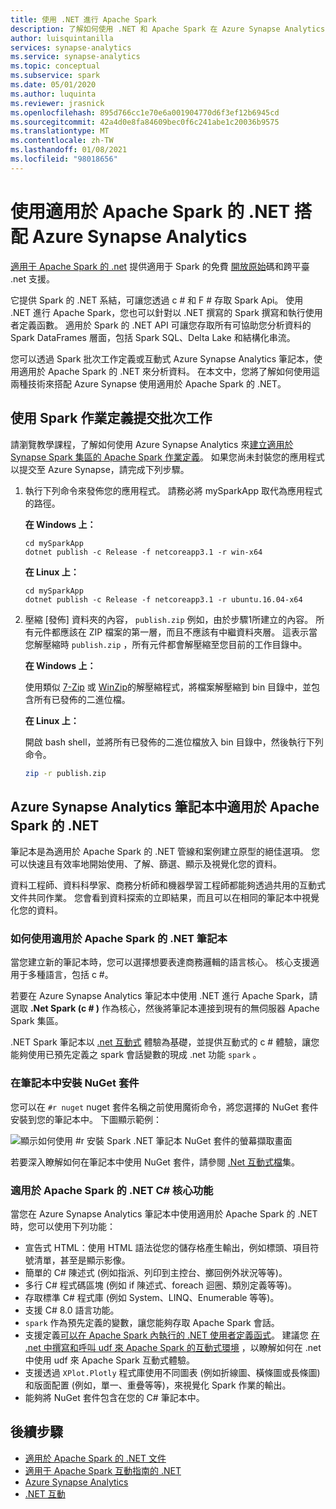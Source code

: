 ```yaml
---
title: 使用 .NET 進行 Apache Spark
description: 了解如何使用 .NET 和 Apache Spark 在 Azure Synapse Analytics 筆記本中進行批次處理、即時串流、機器學習及撰寫特定查詢。
author: luisquintanilla
services: synapse-analytics
ms.service: synapse-analytics
ms.topic: conceptual
ms.subservice: spark
ms.date: 05/01/2020
ms.author: luquinta
ms.reviewer: jrasnick
ms.openlocfilehash: 895d766cc1e70e6a001904770d6f3ef12b6945cd
ms.sourcegitcommit: 42a4d0e8fa84609bec0f6c241abe1c20036b9575
ms.translationtype: MT
ms.contentlocale: zh-TW
ms.lasthandoff: 01/08/2021
ms.locfileid: "98018656"
---
```

# <a name="use-net-for-apache-spark-with-azure-synapse-analytics"></a>使用適用於 Apache Spark 的 .NET 搭配 Azure Synapse Analytics

[適用于 Apache Spark 的 .net](https://dot.net/spark) 提供適用于 Spark 的免費 [開放原始](https://github.com/dotnet/spark)碼和跨平臺 .net 支援。 

它提供 Spark 的 .NET 系結，可讓您透過 c # 和 F # 存取 Spark Api。 使用 .NET 進行 Apache Spark，您也可以針對以 .NET 撰寫的 Spark 撰寫和執行使用者定義函數。 適用於 Spark 的 .NET API 可讓您存取所有可協助您分析資料的 Spark DataFrames 層面，包括 Spark SQL、Delta Lake 和結構化串流。

您可以透過 Spark 批次工作定義或互動式 Azure Synapse Analytics 筆記本，使用適用於 Apache Spark 的 .NET 來分析資料。 在本文中，您將了解如何使用這兩種技術來搭配 Azure Synapse 使用適用於 Apache Spark 的 .NET。

## <a name="submit-batch-jobs-using-the-spark-job-definition"></a>使用 Spark 作業定義提交批次工作

請瀏覽教學課程，了解如何使用 Azure Synapse Analytics 來[建立適用於 Synapse Spark 集區的 Apache Spark 作業定義](apache-spark-job-definitions.md)。 如果您尚未封裝您的應用程式以提交至 Azure Synapse，請完成下列步驟。

1. 執行下列命令來發佈您的應用程式。 請務必將 mySparkApp 取代為應用程式的路徑。

   **在 Windows 上：**

   ```dotnetcli
   cd mySparkApp
   dotnet publish -c Release -f netcoreapp3.1 -r win-x64
   ```
   
   **在 Linux 上：**

   ```dotnetcli
   cd mySparkApp
   dotnet publish -c Release -f netcoreapp3.1 -r ubuntu.16.04-x64
   ```

2. 壓縮 [發佈] 資料夾的內容， `publish.zip` 例如，由於步驟1所建立的內容。 所有元件都應該在 ZIP 檔案的第一層，而且不應該有中繼資料夾層。 這表示當您解壓縮時 `publish.zip` ，所有元件都會解壓縮至您目前的工作目錄中。

    **在 Windows 上：**

    使用類似 [7-Zip](https://www.7-zip.org/) 或 [WinZip](https://www.winzip.com/)的解壓縮程式，將檔案解壓縮到 bin 目錄中，並包含所有已發佈的二進位檔。

    **在 Linux 上：**

    開啟 bash shell，並將所有已發佈的二進位檔放入 bin 目錄中，然後執行下列命令。

    ```bash
    zip -r publish.zip
    ```

## <a name="net-for-apache-spark-in-azure-synapse-analytics-notebooks"></a>Azure Synapse Analytics 筆記本中適用於 Apache Spark 的 .NET 

筆記本是為適用於 Apache Spark 的 .NET 管線和案例建立原型的絕佳選項。 您可以快速且有效率地開始使用、了解、篩選、顯示及視覺化您的資料。 

資料工程師、資料科學家、商務分析師和機器學習工程師都能夠透過共用的互動式文件共同作業。 您會看到資料探索的立即結果，而且可以在相同的筆記本中視覺化您的資料。

### <a name="how-to-use-net-for-apache-spark-notebooks"></a>如何使用適用於 Apache Spark 的 .NET 筆記本

當您建立新的筆記本時，您可以選擇想要表達商務邏輯的語言核心。 核心支援適用于多種語言，包括 c #。

若要在 Azure Synapse Analytics 筆記本中使用 .NET 進行 Apache Spark，請選取 **.Net Spark (c # )** 作為核心，然後將筆記本連接到現有的無伺服器 Apache Spark 集區。

.NET Spark 筆記本以 [.net 互動式](https://github.com/dotnet/interactive) 體驗為基礎，並提供互動式的 c # 體驗，讓您能夠使用已預先定義之 spark 會話變數的現成 .net 功能 `spark` 。

### <a name="install-nuget-packages-in-notebooks"></a>在筆記本中安裝 NuGet 套件

您可以在 `#r nuget` nuget 套件名稱之前使用魔術命令，將您選擇的 NuGet 套件安裝到您的筆記本中。 下圖顯示範例：

![顯示如何使用 #r 安裝 Spark .NET 筆記本 NuGet 套件的螢幕擷取畫面](./media/apache-spark-development-using-notebooks/synapse-spark-dotnet-notebook-nuget.png)

若要深入瞭解如何在筆記本中使用 NuGet 套件，請參閱 [.Net 互動式檔](https://github.com/dotnet/interactive/blob/main/docs/nuget-overview.md)集。

### <a name="net-for-apache-spark-c-kernel-features"></a>適用於 Apache Spark 的 .NET C# 核心功能

當您在 Azure Synapse Analytics 筆記本中使用適用於 Apache Spark 的 .NET 時，您可以使用下列功能：

* 宣告式 HTML：使用 HTML 語法從您的儲存格產生輸出，例如標頭、項目符號清單，甚至是顯示影像。
* 簡單的 C# 陳述式 (例如指派、列印到主控台、擲回例外狀況等等)。
* 多行 C# 程式碼區塊 (例如 if 陳述式、foreach 迴圈、類別定義等等)。
* 存取標準 C# 程式庫 (例如 System、LINQ、Enumerable 等等)。
* 支援 C# 8.0 語言功能。
* `spark` 作為預先定義的變數，讓您能夠存取 Apache Spark 會話。
* 支援定義[可以在 Apache Spark 內執行的 .NET 使用者定義函式](/dotnet/spark/how-to-guides/udf-guide)。 建議您 [在 .net 中撰寫和呼叫 udf 來 Apache Spark 的互動式環境](/dotnet/spark/how-to-guides/dotnet-interactive-udf-issue) ，以瞭解如何在 .net 中使用 udf 來 Apache Spark 互動式體驗。
* 支援透過 `XPlot.Plotly` 程式庫使用不同圖表 (例如折線圖、橫條圖或長條圖) 和版面配置 (例如，單一、重疊等等)，來視覺化 Spark 作業的輸出。
* 能夠將 NuGet 套件包含在您的 C# 筆記本中。

## <a name="next-steps"></a>後續步驟

* [適用於 Apache Spark 的 .NET 文件](/dotnet/spark/)
* [適用于 Apache Spark 互動指南的 .NET](/dotnet/spark/how-to-guides/dotnet-interactive-udf-issue)
* [Azure Synapse Analytics](https://azure.microsoft.com/services/synapse-analytics/)
* [.NET 互動](https://devblogs.microsoft.com/dotnet/creating-interactive-net-documentation/)
